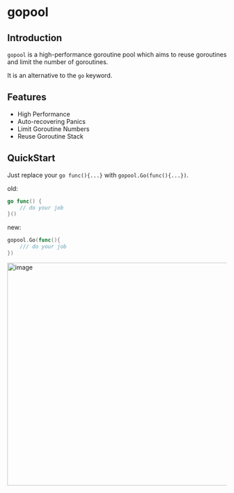 # gopool

## Introduction

`gopool` is a high-performance goroutine pool which aims to reuse goroutines and limit the number of goroutines.

It is an alternative to the `go` keyword.

## Features

- High Performance
- Auto-recovering Panics
- Limit Goroutine Numbers
- Reuse Goroutine Stack

## QuickStart

Just replace your `go func(){...}` with `gopool.Go(func(){...})`.

old:
```go
go func() {
	// do your job
}()
```

new:
```go
gopool.Go(func(){
	/// do your job
})
```

<img width="512" alt="image" src="https://github.com/theanarkh/gopkg/assets/21155906/73d89786-27ef-4334-a8ab-62358d0be5bb">
